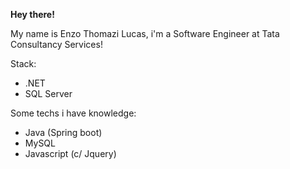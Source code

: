 <b>Hey there!</b>

My name is Enzo Thomazi Lucas, i'm a Software Engineer at Tata Consultancy Services!

Stack:
- .NET
- SQL Server

Some techs i have knowledge:
- Java (Spring boot)
- MySQL
- Javascript (c/ Jquery)
